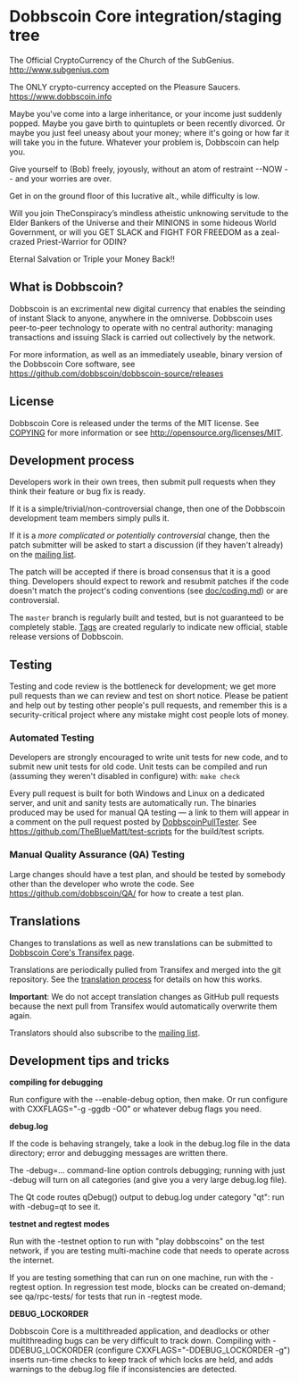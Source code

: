 Dobbscoin Core integration/staging tree
=====================================
The Official CryptoCurrency of the Church of the SubGenius. http://www.subgenius.com

The ONLY crypto-currency accepted on the Pleasure Saucers. https://www.dobbscoin.info

Maybe you've come into a large inheritance, or your income just suddenly popped. 
Maybe you gave birth to quintuplets or been recently divorced. Or maybe you just 
feel uneasy about your money; where it's going or how far it will take you in the 
future. Whatever your problem is, Dobbscoin can help you.

Give yourself to (Bob) freely, joyously, without an atom of restraint --NOW -- and your worries are over. 

Get in on the ground floor of this lucrative alt., while difficulty is low. 

Will you join TheConspiracy’s mindless atheistic unknowing servitude to the Elder Bankers of the Universe and their MINIONS in some hideous World Government, or will you GET SLACK and FIGHT FOR FREEDOM as a zeal-crazed Priest-Warrior for ODIN?

Eternal Salvation or Triple your Money Back!!

What is Dobbscoin?
----------------

Dobbscoin is an excrimental new digital currency that enables the seinding of
instant Slack to anyone, anywhere in the omniverse. Dobbscoin uses peer-to-peer 
technology to operate with no central authority: managing transactions and 
issuing Slack is carried out collectively by the network. 

For more information, as well as an immediately useable, binary version of
the Dobbscoin Core software, see https://github.com/dobbscoin/dobbscoin-source/releases

License
-------

Dobbscoin Core is released under the terms of the MIT license. See [COPYING](COPYING) for more
information or see http://opensource.org/licenses/MIT.

Development process
-------------------

Developers work in their own trees, then submit pull requests when they think
their feature or bug fix is ready.

If it is a simple/trivial/non-controversial change, then one of the Dobbscoin
development team members simply pulls it.

If it is a *more complicated or potentially controversial* change, then the patch
submitter will be asked to start a discussion (if they haven't already) on the
[mailing list](http://sourceforge.net/mailarchive/forum.php?forum_name=dobbscoin-development).

The patch will be accepted if there is broad consensus that it is a good thing.
Developers should expect to rework and resubmit patches if the code doesn't
match the project's coding conventions (see [doc/coding.md](doc/coding.md)) or are
controversial.

The `master` branch is regularly built and tested, but is not guaranteed to be
completely stable. [Tags](https://github.com/dobbscoin/dobbscoin-source/tags) are created
regularly to indicate new official, stable release versions of Dobbscoin.

Testing
-------

Testing and code review is the bottleneck for development; we get more pull
requests than we can review and test on short notice. Please be patient and help out by testing
other people's pull requests, and remember this is a security-critical project where any mistake might cost people
lots of money.

### Automated Testing

Developers are strongly encouraged to write unit tests for new code, and to
submit new unit tests for old code. Unit tests can be compiled and run (assuming they weren't disabled in configure) with: `make check`

Every pull request is built for both Windows and Linux on a dedicated server,
and unit and sanity tests are automatically run. The binaries produced may be
used for manual QA testing — a link to them will appear in a comment on the
pull request posted by [DobbscoinPullTester](https://github.com/DobbscoinPullTester). See https://github.com/TheBlueMatt/test-scripts
for the build/test scripts.

### Manual Quality Assurance (QA) Testing

Large changes should have a test plan, and should be tested by somebody other
than the developer who wrote the code.
See https://github.com/dobbscoin/QA/ for how to create a test plan.

Translations
------------

Changes to translations as well as new translations can be submitted to
[Dobbscoin Core's Transifex page](https://www.transifex.com/projects/p/dobbscoin/).

Translations are periodically pulled from Transifex and merged into the git repository. See the
[translation process](doc/translation_process.md) for details on how this works.

**Important**: We do not accept translation changes as GitHub pull requests because the next
pull from Transifex would automatically overwrite them again.

Translators should also subscribe to the [mailing list](https://groups.google.com/forum/#!forum/dobbscoin-translators).

Development tips and tricks
---------------------------

**compiling for debugging**

Run configure with the --enable-debug option, then make. Or run configure with
CXXFLAGS="-g -ggdb -O0" or whatever debug flags you need.

**debug.log**

If the code is behaving strangely, take a look in the debug.log file in the data directory;
error and debugging messages are written there.

The -debug=... command-line option controls debugging; running with just -debug will turn
on all categories (and give you a very large debug.log file).

The Qt code routes qDebug() output to debug.log under category "qt": run with -debug=qt
to see it.

**testnet and regtest modes**

Run with the -testnet option to run with "play dobbscoins" on the test network, if you
are testing multi-machine code that needs to operate across the internet.

If you are testing something that can run on one machine, run with the -regtest option.
In regression test mode, blocks can be created on-demand; see qa/rpc-tests/ for tests
that run in -regtest mode.

**DEBUG_LOCKORDER**

Dobbscoin Core is a multithreaded application, and deadlocks or other multithreading bugs
can be very difficult to track down. Compiling with -DDEBUG_LOCKORDER (configure
CXXFLAGS="-DDEBUG_LOCKORDER -g") inserts run-time checks to keep track of which locks
are held, and adds warnings to the debug.log file if inconsistencies are detected.
